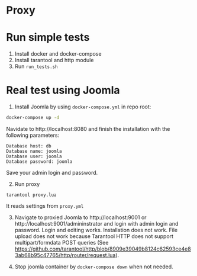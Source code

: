# Proxy

# Run simple tests

1. Install docker and docker-compose
2. Install tarantool and http module
3. Run `run_tests.sh`

# Real test using Joomla

1. Install Joomla by using `docker-compose.yml` in repo root:
```bash
docker-compose up -d
```
Navidate to http://localhost:8080 and finish the installation with the following parameters:
```
Database host: db
Database name: joomla
Database user: joomla
Database password: joomla
```
Save your admin login and password.

2. Run proxy
```
tarantool proxy.lua
```
It reads settings from `proxy.yml`

3. Navigate to proxied Joomla to http://localhost:9001 or http://localhost:9001/admininstrator and login with admin login and password. Login and editing works. Installation does not work. File upload does not work because Tarantool HTTP does not support multipart/formdata POST queries (See https://github.com/tarantool/http/blob/8909e39049b8124c62593ce4e83ab68b95c47765/http/router/request.lua).

3. Stop joomla container by `docker-compose down` when not needed.
